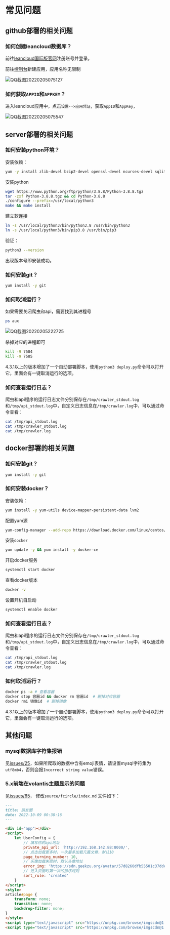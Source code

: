 # 常见问题

## github部署的相关问题

### 如何创建leancloud数据库？

前往[leancloud国际版官网](https://leancloud.app/)注册账号并登录。

前往[控制台](https://console.leancloud.app/apps)新建应用，应用名称无限制

![QQ截图20220205075127](QQ截图20220205075127.png)

### 如何获取`APPID`和`APPKEY`？

进入leancloud应用中，点击`设置-->应用凭证`，获取`AppID`和`AppKey`，

![QQ截图20220205075547](QQ截图20220205075547.png)

## server部署的相关问题

### 如何安装python环境？

安装依赖：

```bash
yum -y install zlib-devel bzip2-devel openssl-devel ncurses-devel sqlite-devel readline-devel tk-devel gdbm-devel db4-devel libpcap-devel xz-devel libffi-devel yum vim gcc
```

安装python

```bash
wget https://www.python.org/ftp/python/3.8.8/Python-3.8.8.tgz
tar -zxf Python-3.8.8.tgz && cd Python-3.8.8
./configure --prefix=/usr/local/python3
make && make install
```

建立软连接

```bash
ln -s /usr/local/python3/bin/python3.8 /usr/bin/python3
ln -s /usr/local/python3/bin/pip3.8 /usr/bin/pip3
```

验证：

```bash
python3 --version
```

出现版本号即安装成功。

### 如何安装git？

```bash
yum install -y git
```

### 如何取消运行？

如果需要关闭爬虫和api，需要找到其进程号

```bash
ps aux
```

![QQ截图20220205222725](QQ截图20220205222725.png)

杀掉对应的进程即可

```bash
kill -9 7584
kill -9 7585
```

4.3.1以上的版本增加了一个自动部署脚本，使用`python3 deploy.py`命令可以打开它，里面会有一键取消运行的选项。

### 如何查看运行日志？

爬虫和api程序的运行日志文件分别保存在`/tmp/crawler_stdout.log`和`/tmp/api_stdout.log`中，自定义日志信息在`/tmp/crawler.log`中，可以通过命令查看：

```bash
cat /tmp/api_stdout.log
cat /tmp/crawler_stdout.log
cat /tmp/crawler.log
```

## docker部署的相关问题

### 如何安装git？

```bash
yum install -y git
```

### 如何安装docker？

安装依赖：

```bash
yum install -y yum-utils device-mapper-persistent-data lvm2
```

配置yum源

```bash
yum-config-manager --add-repo https://download.docker.com/linux/centos/docker-ce.repo
```

安装`docker`

```bash
yum update -y && yum install -y docker-ce
```

开启docker服务

```bash
systemctl start docker
```

查看docker版本

```bash
docker -v
```

设置开机自启动

```bash
systemctl enable docker
```

### 如何查看运行日志？

爬虫和api程序的运行日志文件分别保存在`/tmp/crawler_stdout.log`和`/tmp/api_stdout.log`中，自定义日志信息在`/tmp/crawler.log`中，可以通过命令查看：

```bash
cat /tmp/api_stdout.log
cat /tmp/crawler_stdout.log
cat /tmp/crawler.log
```

### 如何取消运行？

```bash
docker ps -a # 查看容器
docker stop 容器id && docker rm 容器id  # 删掉对应容器
docker rmi 镜像id  # 删掉镜像
```

4.3.1以上的版本增加了一个自动部署脚本，使用`python3 deploy.py`命令可以打开它，里面会有一键取消运行的选项。

## 其他问题

### mysql数据库字符集报错

见[issues/25](https://github.com/Rock-Candy-Tea/hexo-circle-of-friends/issues/25)，如果所爬取的数据中含有emoji表情，请设置mysql字符集为`utf8mb4`，否则会报`Incorrect string value`错误。

### 5.x前端在volantis主题显示的问题

见[issues/65](https://github.com/Rock-Candy-Tea/hexo-circle-of-friends/issues/65)， 修改`source/fcircle/index.md` 文件如下：

```markdown
---
title: 朋友圈
date: 2022-10-09 00:38:16
---

<div id="app"></div>
<script>
    let UserConfig = {
        // 填写你的api地址
        private_api_url: 'http://192.168.142.88:8000/',
        // 点击加载更多时，一次最多加载几篇文章，默认10
        page_turning_number: 10,
        // 头像加载失败时，默认头像地址
        error_img: 'https://sdn.geekzu.org/avatar/57d8260dfb55501c37dde588e7c3852c',
        // 进入页面时第一次的排序规则
        sort_rule: 'created'
    }
</script>
<style>
article#page {
    transform: none;
    transition: none;
    backdrop-filter: none;
}
</style>
<script type="text/javascript" src="https://unpkg.com/browse/imgscdn@1.1.33/fcircle/app.min.js"></script>
<script type="text/javascript" src="https://unpkg.com/browse/imgscdn@1.1.33/fcircle/bundle.js"></script>
```







